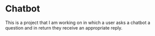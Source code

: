 # Chatbot

This is a project that I am working on in which a user asks a chatbot a question and in return they receive an appropriate reply. 
